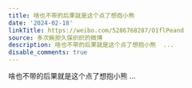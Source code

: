 ```yaml
---
title: 啥也不带的后果就是这个点了想抱小熊
date: '2024-02-18'
linkTitle: https://weibo.com/5286768287/O1flPeand
source: 多次婉拒久保织织的微博
description: 啥也不带的后果就是这个点了想抱小熊  ...
disable_comments: true
---
```

啥也不带的后果就是这个点了想抱小熊  ...